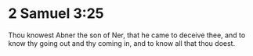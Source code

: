 # 2 Samuel 3:25

Thou knowest Abner the son of Ner, that he came to deceive thee, and to know thy going out and thy coming in, and to know all that thou doest.